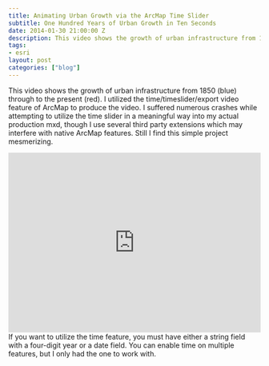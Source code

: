 ```yaml
---
title: Animating Urban Growth via the ArcMap Time Slider
subtitle: One Hundred Years of Urban Growth in Ten Seconds
date: 2014-01-30 21:00:00 Z
description: This video shows the growth of urban infrastructure from 1850 (blue) through to the present (red).
tags:
- esri
layout: post
categories: ["blog"]
---
```

This video shows the growth of urban infrastructure from 1850 (blue) through to the present (red). I utilized the time/timeslider/export video feature of ArcMap to produce the video. I suffered numerous crashes while attempting to utilize the time slider in a meaningful way into my actual production mxd, though I use several third party extensions which may interfere with native ArcMap features. Still I find this simple project mesmerizing.

<iframe src="https://www.youtube.com/embed/mfWts1JnHVw?controls=0&autoplay=1&loop=1&playlist=mfWts1JnHVw&showinfo=0&rel=0" width="100%" height="360" frameborder="0" allowfullscreen></iframe>
<br>
If you want to utilize the time feature, you must have either a string field with a four-digit year or a date field. You can enable time on multiple features, but I only had the one to work with.
